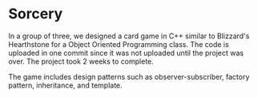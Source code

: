 # Sorcery
In a group of three, we designed a card game in C++ similar to Blizzard's Hearthstone for a Object Oriented Programming class. The code is uploaded in one commit since it was not uploaded until the project was over. The project took 2 weeks to complete.

The game includes design patterns such as observer-subscriber, factory pattern, inheritance, and template.
